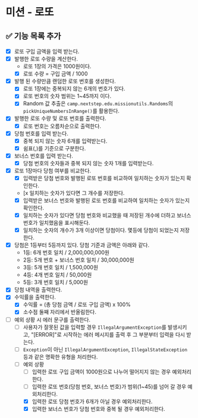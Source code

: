 # 미션 - 로또

## ✅ 기능 목록 추가

- [x] 로또 구입 금액을 입력 받는다.
- [x] 발행한 로또 수량을 계산한다.
  - 로또 1장의 가격은 1000원이다.
  - [x] 로또 수량 = 구입 금액 / 1000
- [x] 발행 된 수량만큼 랜덤한 로또 번호를 생성한다.
  - [x] 로또 1장에는 중복되지 않는 6개의 번호가 있다.
  - [x] 로또 번호의 숫자 범위는 1~45까지 이다.
  - [x] Random 값 추출은 `camp.nextstep.edu.missionutils.Randoms`의 `pickUniqueNumbersInRange()`를 활용한다.
- [x] 발행한 로또 수량 및 로또 번호를 출력한다.
  - [x] 로또 번호는 오름차순으로 출력한다.
- [x] 당첨 번호를 입력 받는다.
    - [x] 중복 되지 않는 숫자 6개를 입력받는다.
    - [x] 쉼표(,)를 기준으로 구분한다.
- [x] 보너스 번호를 입력 받는다.
    - [x] 당첨 번호의 숫자들과 중복 되지 않는 숫자 1개를 입력받는다.
- [x] 로또 1장마다 당첨 여부를 비교한다.
  - [x] 입력받은 당첨 번호와 발행된 로또 번호를 비교하여 일치하는 숫자가 있는지 확인한다.
  - [x 일치하는 숫자가 있다면 그 개수를 저장한다.
  - [x] 입력받은 보너스 번호와 발행된 로또 번호를 비교하여 일치하는 숫자가 있는지 확인한다.
  - [x] 일치하는 숫자가 있다면 당첨 번호와 비교했을 때 저장된 개수에 더하고 보너스 번호가 일치했음을 표시해둔다.
  - [x] 일치하는 숫자의 개수가 3개 이상이면 당첨이다. 몇등에 당첨이 되었는지 저장한다.
- [x] 당첨은 1등부터 5등까지 있다. 당첨 기준과 금액은 아래와 같다.
    - 1등: 6개 번호 일치 / 2,000,000,000원
    - 2등: 5개 번호 + 보너스 번호 일치 / 30,000,000원
    - 3등: 5개 번호 일치 / 1,500,000원
    - 4등: 4개 번호 일치 / 50,000원
    - 5등: 3개 번호 일치 / 5,000원
- [x] 당첨 내역을 출력한다.
- [x] 수익률을 출력한다.
  - [x] 수익률 = (총 당첨 금액 / 로또 구입 금액) x 100%
  - [x] 소수점 둘째 자리에서 반올림한다.
- [ ] 예외 상황 시 에러 문구를 출력한다.
  - [ ] 사용자가 잘못된 값을 입력할 경우 `IllegalArgumentException`를 발생시키고, "[ERROR]"로 시작하는 에러 메시지를 출력 후 그 부분부터 입력을 다시 받는다.
  - [ ] `Exception`이 아닌 `IllegalArgumentException`, `IllegalStateException` 등과 같은 명확한 유형을 처리한다.
  - [ ] 예외 상황
    - [ ] 입력한 로또 구입 금액이 1000원으로 나누어 떨어지지 않는 경우 예외처리한다.
    - [ ] 입력한 로또 번호(당첨 번호, 보너스 번호)가 범위(1~45)를 넘어 갈 경우 예외처리한다.
    - [x] 입력한 로또 당첨 번호가 6개가 아닐 경우 예외처리한다.
    - [x] 입력한 보너스 번호가 당첨 번호와 중복 될 경우 예외처리한다.